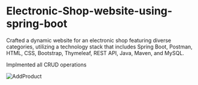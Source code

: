 # Electronic-Shop-website-using-spring-boot
Crafted a dynamic website for an electronic shop featuring diverse categories, utilizing a technology stack that includes Spring Boot, Postman, HTML, CSS, Bootstrap, Thymeleaf, REST API, Java, Maven, and MySQL.

Implmented all CRUD operations


![AddProduct](https://github.com/Samrudhi00/Electronic-Shop-website-using-spring-boot/assets/89694069/4ba8fda7-6202-4ea4-bf86-353238c43a97)
